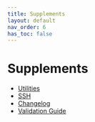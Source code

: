 ```yaml
---
title: Supplements
layout: default
nav_order: 6
has_toc: false
---
```


# Supplements
<ul>
	<li><a href="utilities" target="_top">Utilities</a></li>
	<li><a href="ssh" target="_top">SSH</a></li>
	<li><a href="changelog" target="_top">Changelog</a></li>
	<li><a href="validation" target="_top">Validation Guide</a></li>
</ul>
